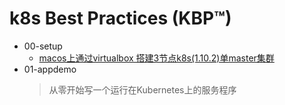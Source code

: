 # k8s Best Practices (KBP™)

- 00-setup
   - [macos上通过virtualbox 搭建3节点k8s(1.10.2)单master集群](00-setup/00_install_k8s_1.10.2_by_ubuntu16.04.md)
- 01-appdemo
   > 从零开始写一个运行在Kubernetes上的服务程序

